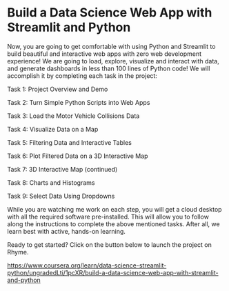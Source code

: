 # Build a Data Science Web App with Streamlit and Python

Now, you are going to get comfortable with using Python and Streamlit to build beautiful and interactive web apps with zero web development experience! We are going to load, explore, visualize and interact with data, and generate dashboards in less than 100 lines of Python code! We will accomplish it by completing each task in the project:

Task 1: Project Overview and Demo

Task 2: Turn Simple Python Scripts into Web Apps

Task 3: Load the Motor Vehicle Collisions Data

Task 4: Visualize Data on a Map

Task 5: Filtering Data and Interactive Tables

Task 6: Plot Filtered Data on a 3D Interactive Map

Task 7: 3D Interactive Map (continued)

Task 8: Charts and Histograms

Task 9: Select Data Using Dropdowns

While you are watching me work on each step, you will get a cloud desktop with all the required software pre-installed. This will allow you to follow along the instructions to complete the above mentioned tasks. After all, we learn best with active, hands-on learning.

Ready to get started? Click on the button below to launch the project on Rhyme.


https://www.coursera.org/learn/data-science-streamlit-python/ungradedLti/1pcXR/build-a-data-science-web-app-with-streamlit-and-python
